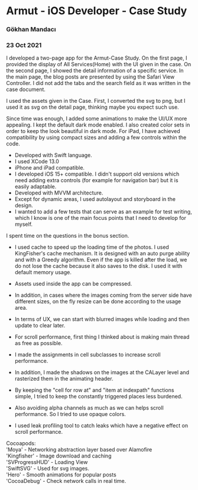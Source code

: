 # Armut - iOS Developer - Case Study
### Gökhan Mandacı
### 23 Oct 2021

I developed a two-page app for the Armut-Case Study. On the first page, I provided the display of All Services(Home) with the UI given in the case. On the second page, I showed the detail information of a specific service. In the main page, the blog posts are presented by using the Safari View Controller. I did not add the tabs and the search field as it was written in the case document.

I used the assets given in the Case. First, I converted the svg to png, but I used it as svg on the detail page, thinking maybe you expect such use.

Since time was enough, I added some animations to make the UI/UX more appealing. I kept the default dark mode enabled. I also created color sets in order to keep the look beautiful in dark mode. For iPad, I have achieved compatibility by using compact sizes and adding a few controls within the code.

- Developed with Swift language.
- I used XCode 13.0
- iPhone and iPad compatible.
- I developed iOS 15+ compatible. I didn't support old versions which need adding extra controls (for example for navigation bar) but it is easily adaptable.
- Developed with MVVM architecture.
- Except for dynamic areas, I used autolayout and storyboard in the design.
- I wanted to add a few tests that can serve as an example for test writing, which I know is one of the main focus points that I need to develop for myself.

I spent time on the questions in the bonus section. 
+ I used cache to speed up the loading time of the photos. I used KingFisher's cache mechanism. It is designed with an auto purge ability and with a Greedy algorithm. Even if the app is killed after the load, we do not lose the cache because it also saves to the disk. I used it with default memory usage.
+ Assets used inside the app can be compressed.
+ In addition, in cases where the images coming from the server side have different sizes, on the fly resize can be done according to the usage area.
+ In terms of UX, we can start with blurred images while loading and then update to clear later.


+ For scroll performance, first thing I thinked about is making main thread as free as possible. 
+ I made the assignments in cell subclasses to increase scroll performance. 
+ In addition, I made the shadows on the images at the CALayer level and rasterized them in the animating header. 
+ By keeping the "cell for row at" and "item at indexpath" functions simple, I tried to keep the constantly triggered places less burdened. 
+ Also avoiding alpha channels as much as we can helps scroll performance. So I tried to use opaque colors.
+ I used leak profiling tool to catch leaks which have a negative effect on scroll performance.

Cocoapods: </br>
  'Moya' - Networking abstraction layer based over Alamofire </br>
  'Kingfisher' - Image download and caching </br>
  'SVProgressHUD' - Loading View </br>
  'SwiftSVG' - Used for svg images. </br>
  'Hero' - Smooth animations for popular posts </br>
  'CocoaDebug' - Check network calls in real time. </br>
